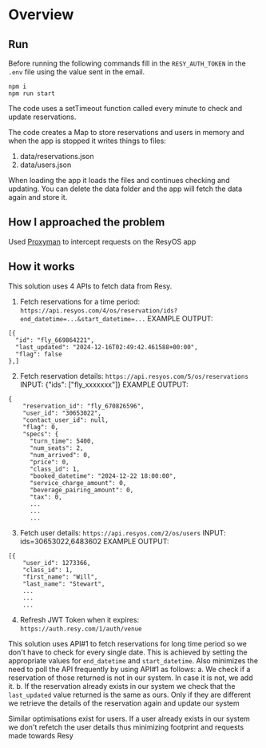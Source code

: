 # Overview

## Run
Before running the following commands fill in the `RESY_AUTH_TOKEN` in the `.env` file using the value sent in the email.
```
npm i
npm run start
```
The code uses a setTimeout function called every minute to check and update reservations.

The code creates a Map to store reservations and users in memory and when the app is stopped it writes things to files:
1. data/reservations.json
2. data/users.json

When loading the app it loads the files and continues checking and updating. You can delete the data folder and the app will fetch the data again and store it.

## How I approached the problem

Used [Proxyman](https://proxyman.io/) to intercept requests on the ResyOS app

## How it works

This solution uses 4 APIs to fetch data from Resy.

1. Fetch reservations for a time period:
`https://api.resyos.com/4/os/reservation/ids?end_datetime=...&start_datetime=...`
EXAMPLE OUTPUT:
```
[{
  "id": "fly_669864221",
  "last_updated": "2024-12-16T02:49:42.461588+00:00",
  "flag": false
},]
```

2. Fetch reservation details:
`https://api.resyos.com/5/os/reservations`
INPUT: {"ids": ["fly_xxxxxxx"]}
EXAMPLE OUTPUT:
```
{
    "reservation_id": "fly_670826596",
    "user_id": "30653022",
    "contact_user_id": null,
    "flag": 0,
    "specs": {
      "turn_time": 5400,
      "num_seats": 2,
      "num_arrived": 0,
      "price": 0,
      "class_id": 1,
      "booked_datetime": "2024-12-22 18:00:00",
      "service_charge_amount": 0,
      "beverage_pairing_amount": 0,
      "tax": 0,
      ...
      ...
      ...
```

3. Fetch user details:
`https://api.resyos.com/2/os/users`
INPUT: ids=30653022,6483602
EXAMPLE OUTPUT:
```
[{
    "user_id": 1273366,
    "class_id": 1,
    "first_name": "Will",
    "last_name": "Stewart",
    ...
    ...
    ...
```

4. Refresh JWT Token when it expires:
`https://auth.resy.com/1/auth/venue`



This solution uses API#1 to fetch reservations for long time period so we don't have to check for every single date. This is achieved by setting the appropriate values for `end_datetime` and `start_datetime`. 
Also minimizes the need to poll the API frequently by using API#1 as follows:
  a. We check if a reservation of those returned is not in our system. In case it is not, we add it.
  b. If the reservation already exists in our system we check that the `last_updated` value returned is the same as ours. Only if they are different we retrieve the details of the reservation again and update our system

Similar optimisations exist for users. If a user already exists in our system we don't refetch the user details thus minimizing footprint and requests made towards Resy
